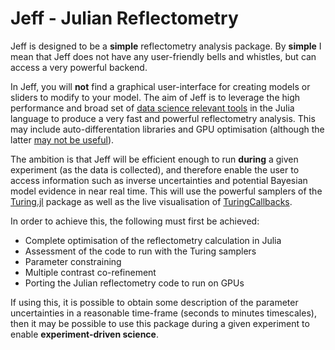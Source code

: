 # Jeff - Julian Reflectometry

Jeff is designed to be a **simple** reflectometry analysis package. By **simple** I mean that Jeff does not have any user-friendly bells and whistles, but can access a very powerful backend.

In Jeff, you will **not** find a graphical user-interface for creating models or sliders to modify to your model. The aim of Jeff is to leverage the high performance and broad set of [data science relevant tools](https://turing.ml/dev/) in the Julia language to produce a very fast and powerful reflectometry analysis. This may include auto-differentation libraries and GPU optimisation (although the latter [may not be useful](https://gist.github.com/andyfaff/6f4c8a17fb8f9af804f395b932e6cac0)).

The ambition is that Jeff will be efficient enough to run **during** a given experiment (as the data is collected), and therefore enable the user to access information such as inverse uncertainties and potential Bayesian model evidence in near real time. This will use the powerful samplers of the [Turing.jl](https://turing.ml/dev/) package as well as the live visualisation of [TuringCallbacks](https://turinglang.github.io/TuringCallbacks.jl/dev/). 

In order to achieve this, the following must first be achieved: 

- Complete optimisation of the reflectometry calculation in Julia 
- Assessment of the code to run with the Turing samplers
- Parameter constraining
- Multiple contrast co-refinement
- Porting the Julian reflectometry code to run on GPUs 

If using this, it is possible to obtain some description of the parameter uncertainties in a reasonable time-frame (seconds to minutes timescales), then it may be possible to use this package during a given experiment to enable **experiment-driven science**. 



